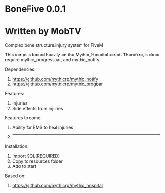 # BoneFive 0.0.1
# Written by MobTV
Complex bone structure/injury system for FiveM

This script is based heavily on the Mythic_Hospital script. Therefore, it does require mythic_progressbar, and mythic_notify.

Dependencies:
1. https://github.com/mythicrp/mythic_notify
2. https://github.com/mythicrp/mythic_progbar

Features:
1. Injuries
2. Side effects from injuries

Features to come:
1. Ability for EMS to heal injuries
2. ----

Installation:
1. Import SQL(REQUIRED)
2. Copy to resources folder
3. Add to start

Based on:
1. https://github.com/mythicrp/mythic_hospital
